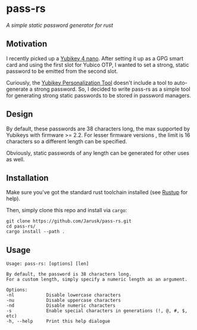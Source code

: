 # pass-rs

*A simple static password generator for rust*

## Motivation
I recently picked up a [Yubikey 4 nano](https://www.yubico.com/products/yubikey-hardware/yubikey4/). After setting it up as a GPG smart card and using the first slot for Yubico OTP, I wanted to set a strong, static password to be emitted from the second slot.

Curiously, the [Yubikey Personalization Tool](https://github.com/Yubico/yubikey-personalization) doesn't include a tool to auto-generate a strong password. So, I decided to write pass-rs as a simple tool for generating strong static passwords to be stored in password managers.

## Design
By default, these passwords are 38 characters long, the max supported by Yubikeys with firmware >= 2.2. For lesser firmware versions , the limit is 16 characters so a different length can be specified.

Obviously, static passwords of any length can be generated for other uses as well.

## Installation
Make sure you've got the standard rust toolchain installed (see [Rustup](https://www.rustup.rs/) for help).


Then, simply clone this repo and install via `cargo`:

```
git clone https://github.com/Jarusk/pass-rs.git
cd pass-rs/
cargo install --path .
```

## Usage
```
Usage: pass-rs: [options] [len]

By default, the password is 38 characters long.
For a custom length, simply specify a numeric length as an argument.

Options:
-nl            Disable lowercase characters
-nu            Disable uppercase characters
-nd            Disable numeric characters
-s             Enable special characters in generations (!, @, #, $, etc)
-h, --help     Print this help dialogue
```
